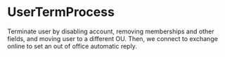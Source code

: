# UserTermProcess
Terminate user by disabling account, removing memberships and other fields, and moving user to a different OU.
Then, we connect to exchange online to set an out of office automatic reply.
